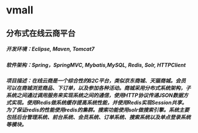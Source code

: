 # vmall
## 分布式在线云商平台
##### 开发环境：Eclipse, Maven, Tomcat7
##### 软件架构：Spring，SpringMVC, Mybatis,MySQL, Redis, Solr, HTTPClient 
##### 项目描述：在线云商是一个综合性的B2C平台，类似京东商城、天猫商城。会员可以在商城浏览商品、下订单，以及参加各种活动。商城采用分布式系统架构，子系统之间通过调用服务来实现系统之间的通信，使用HTTP协议传递JSON数据方式实现。使用Redis做系统缓存提高系统性能，并使用Redis实现Session共享。为了保证redis的性能使用redis的集群。搜索功能使用solr做搜索引擎。系统主要包括后台管理系统、前台系统、会员系统、订单系统、搜索系统以及单点登录系统等模块。
